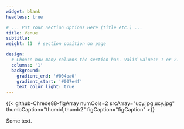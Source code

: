 ```yaml
---
widget: blank
headless: true

# ... Put Your Section Options Here (title etc.) ...
title: Venue
subtitle:
weight: 11  # section position on page

design:
  # Choose how many columns the section has. Valid values: 1 or 2.
  columns: '1'
  background:
    gradient_end: '#004ba0'
    gradient_start: '#007e4f'
    text_color_light: true
---
```


{{< github-Chrede88-figArray numCols=2 srcArray="ucy.jpg,ucy.jpg" thumbCaption="thumb1,thumb2" figCaption="figCaption" >}}

Some text.
